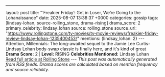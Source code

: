 ---
layout: post
title: "‘Freakier Friday’: Get in Loser, We’re Going to the Lohanaissance"
date: 2025-08-07 13:38:37 +0000
categories: gossip
tags: [lindsay-lohan, source-rolling_stone, drama-rising]
drama_score: 2
primary_celebrity: lindsay_lohan
source: rolling_stone
source_url: "https://www.rollingstone.com/tv-movies/tv-movie-reviews/freakier-friday-review-lindsay-lohan-1235400453/"
mentions: {lindsay_lohan: 2} --- Attention, Millennials: The long-awaited sequel to the Jamie Lee Curtis-Lindsay Lohan body-swap classic is finally here, and it's kind of great **Drama Score:** 2 | **Level:** RISING **Celebrities Mentioned:** Lindsay Lohan [Read full article at Rolling Stone](https://www.rollingstone.com/tv-movies/tv-movie-reviews/freakier-friday-review-lindsay-lohan-1235400453/) --- *This post was automatically generated from RSS feeds. Drama scores are calculated based on mention frequency and source reliability.*